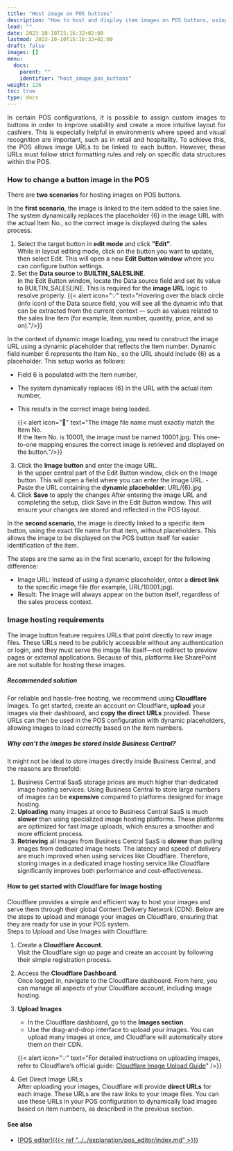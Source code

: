 ```yaml
---
title: "Host image on POS buttons"
description: "How to host and display item images on POS buttons, using either dynamic placeholders or direct image links."
lead: ""
date: 2023-10-10T15:16:32+02:00
lastmod: 2023-10-10T15:16:32+02:00
draft: false
images: []
menu:
  docs:
    parent: ""
    identifier: "host_image_pos_buttons"
weight: 126
toc: true
type: docs
---
```


<p style="text-align: justify;">
In certain POS configurations, it is possible to assign custom images to buttons in order to improve usability and create a more intuitive layout for cashiers. This is especially helpful in environments where speed and visual recognition are important, such as in retail and hospitality.
To achieve this, the POS allows image URLs to be linked to each button. However, these URLs must follow strict formatting rules and rely on specific data structures within the POS. 
       
### How to change a button image in the POS

There are **two scenarios** for hosting images on POS buttons.

In the **first scenario**, the image is linked to the item added to the sales line. The system dynamically replaces the placeholder {6} in the image URL with the actual Item No., so the correct image is displayed during the sales process.
1.	Select the target button in **edit mode** and click **"Edit"**. <br>
While in layout editing mode, click on the button you want to update, then select Edit. This will open a new **Edit Button window** where you can configure button settings.
2.	Set the **Data source** to **BUILTIN_SALESLINE**. <br>
In the Edit Button window, locate the Data source field and set its value to BUILTIN_SALESLINE. This is required for the **image URL** logic to resolve properly.
    {{< alert icon="💡" text="Hovering over the black circle (info icon) of the Data source field, you will see all the dynamic info that can be extracted from the current context — such as values related to the sales line item (for example, item number, quantity, price, and so on)."/>}}

In the context of dynamic image loading, you need to construct the image URL using a dynamic placeholder that reflects the Item number.
Dynamic field number 6 represents the Item No., so the URL should include {6} as a placeholder.
This setup works as follows:
 - Field 6 is populated with the Item number,
 - The system dynamically replaces {6} in the URL with the actual item number,
 - This results in the correct image being loaded.

    {{< alert icon="📝" text="The image file name must exactly match the Item No. <br> If the Item No. is 10001, the image must be named 10001.jpg. This one-to-one mapping ensures the correct image is retrieved and displayed on the button."/>}}

3.	Click the **Image button** and enter the image URL. <br>
In the upper central part of the Edit Button window, click on the Image button. This will open a field where you can enter the image URL.
        - Paste the URL containing the **dynamic placeholder**: URL/{6}.jpg
4.	Click **Save** to apply the changes
After entering the image URL and completing the setup, click Save in the Edit Button window. This will ensure your changes are stored and reflected in the POS layout.


In the **second scenario**, the image is directly linked to a specific item button, using the exact file name for that item, without placeholders. This allows the image to be displayed on the POS button itself for easier identification of the item.

The steps are the same as in the first scenario, except for the following difference:
 - Image URL: Instead of using a dynamic placeholder, enter a **direct link** to the specific image file (for example, URL/10001.jpg).
 - Result: The image will always appear on the button itself, regardless of the sales process context.

### Image hosting requirements

The image button feature requires URLs that point directly to raw image files. These URLs need to be publicly accessible without any authentication or login, and they must serve the image file itself—not redirect to preview pages or external applications. Because of this, platforms like SharePoint are not suitable for hosting these images.

##### Recommended solution

For reliable and hassle-free hosting, we recommend using **Cloudflare** Images. To get started, create an account on Cloudflare, **upload** your images via their dashboard, and **copy the direct URLs** provided. These URLs can then be used in the POS configuration with dynamic placeholders, allowing images to load correctly based on the item numbers.

##### Why can’t the images be stored inside Business Central?
It might not be ideal to store images directly inside Business Central, and the reasons are threefold:
1.	Business Central SaaS storage prices are much higher than dedicated image hosting services. Using Business Central to store large numbers of images can be **expensive** compared to platforms designed for image hosting.
2.	**Uploading** many images at once to Business Central SaaS is much **slower** than using specialized image hosting platforms. These platforms are optimized for fast image uploads, which ensures a smoother and more efficient process.
3.	**Retrieving** all images from Business Central SaaS is **slower** than pulling images from dedicated image hosts. The latency and speed of delivery are much improved when using services like Cloudflare.
Therefore, storing images in a dedicated image hosting service like Cloudflare significantly improves both performance and cost-effectiveness.

#### How to get started with Cloudflare for image hosting

Cloudflare provides a simple and efficient way to host your images and serve them through their global Content Delivery Network (CDN). Below are the steps to upload and manage your images on Cloudflare, ensuring that they are ready for use in your POS system. <br>
Steps to Upload and Use Images with Cloudflare:
1.	Create a **Cloudflare Account**. <br>
Visit the Cloudflare sign up page and create an account by following their simple registration process.
2.	Access the **Cloudflare Dashboard**. <br>
Once logged in, navigate to the Cloudflare dashboard. From here, you can manage all aspects of your Cloudflare account, including image hosting.
3.	**Upload Images**
    - In the Cloudflare dashboard, go to the **Images section**.
    - Use the drag-and-drop interface to upload your images. You can upload many images at once, and Cloudflare will automatically store them on their CDN.

    {{< alert icon="💡" text="For detailed instructions on uploading images, refer to Cloudflare’s official guide: <a href='https://developers.cloudflare.com/images/upload-images/upload-dashboard/' target='_blank'>Cloudflare Image Upload Guide</a>" />}}

4.	Get Direct Image URLs <br>
After uploading your images, Cloudflare will provide **direct URLs** for each image. These URLs are the raw links to your image files. You can use these URLs in your POS configuration to dynamically load images based on item numbers, as described in the previous section.
<p>

#### See also

- [<ins>POS editor<ins>]({{< ref "../../explanation/pos_editor/index.md" >}})


